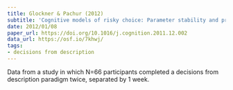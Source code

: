 ```yaml
---
title: Glockner & Pachur (2012)
subtitle: 'Cognitive models of risky choice: Parameter stability and predictive accuracy of prospect theory'
date: 2012/01/08
paper_url: https://doi.org/10.1016/j.cognition.2011.12.002
data_url: https://osf.io/7khwj/
tags:
- decisions from description
---
```


Data from a study in which N=66 participants completed a decisions from description paradigm twice, separated by 1 week.
